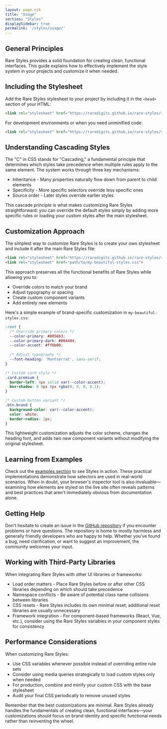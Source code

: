 ```yaml
---
layout: page.njk
title: "Usage"
section: "Styles"
displaySidebar: true
permalink: '/styles/usage/'
---
```


## General Principles

Rare Styles provides a solid foundation for creating clean, functional interfaces. This guide explains how to effectively implement the style system in your projects and customize it when needed.

## Including the Stylesheet

Add the Rare Styles stylesheet to your project by including it in the `<head>` section of your HTML:

```html
<link rel="stylesheet" href="https://raredigits.github.io/rare-styles/rare.min.css">
```

For development environments or when you need unminified code:

```html
<link rel="stylesheet" href="https://raredigits.github.io/rare-styles/rare.css">
```

## Understanding Cascading Styles
The "C" in CSS stands for "Cascading," a fundamental principle that determines which styles take precedence when multiple rules apply to the same element. The system works through three key mechanisms:

- Inheritance - Many properties naturally flow down from parent to child elements
- Specificity - More specific selectors override less specific ones
- Source order - Later styles override earlier styles

This cascade principle is what makes customizing Rare Styles straightforward: you can override the default styles simply by adding more specific rules or loading your custom styles after the main stylesheet.

## Customization Approach
The simplest way to customize Rare Styles is to create your own stylesheet and include it after the main Rare Styles file:

```html
<link rel="stylesheet" href="https://raredigits.github.io/rare-styles/rare.min.css">
<link rel="stylesheet" href="path/to/my-beautiful-styles.css">
```

This approach preserves all the functional benefits of Rare Styles while allowing you to:

- Override colors to match your brand
- Adjust typography or spacing
- Create custom component variants
- Add entirely new elements

Here's a simple example of brand-specific customization in `my-beautiful-styles.css`:
```css
:root {
  /* Override primary colors */
  --color-primary: #0056b3;
  --color-primary-dark: #004494;
  --color-accent: #ff6b00;
  
  /* Adjust typography */
  --font-heading: 'Montserrat', sans-serif;
}

/* Custom card style */
.card.premium {
  border-left: 4px solid var(--color-accent);
  box-shadow: 0 4px 8px rgba(0, 0, 0, 0.1);
}

/* Custom button variant */
.btn.brand {
  background-color: var(--color-accent);
  color: white;
  border-radius: 2px;
}
```

This lightweight customization adjusts the color scheme, changes the heading font, and adds two new component variants without modifying the original stylesheet.

## Learning from Examples
Check out the [examples section](/examples) to see Styles in action. These practical implementations demonstrate how selectors are used in real-world scenarios. When in doubt, your browser's inspector tool is also invaluable—examining how elements are styled on the live site often reveals patterns and best practices that aren't immediately obvious from documentation alone.

## Getting Help
Don't hesitate to create an issue in the [GitHub repository](https://github.com/raredigits/rare-styles) if you encounter problems or have questions. The repository is home to mostly harmless and generally friendly developers who are happy to help. Whether you've found a bug, need clarification, or want to suggest an improvement, the community welcomes your input.

## Working with Third-Party Libraries
When integrating Rare Styles with other UI libraries or frameworks:

- Load order matters - Place Rare Styles before or after other CSS libraries depending on which should take precedence
- Namespace conflicts - Be aware of potential class name collisions between libraries
- CSS resets - Rare Styles includes its own minimal reset; additional reset libraries are usually unnecessary
- Framework integration - For component-based frameworks (React, Vue, etc.), consider using the Rare Styles variables in your component styles for consistency

## Performance Considerations
When customizing Rare Styles:

- Use CSS variables whenever possible instead of overriding entire rule sets
- Consider using media queries strategically to load custom styles only when needed
- For production, combine and minify your custom CSS with the base stylesheet
- Audit your final CSS periodically to remove unused styles

Remember that the best customizations are minimal. Rare Styles already handles the fundamentals of creating clean, functional interfaces—your customizations should focus on brand identity and specific functional needs rather than reinventing the wheel.